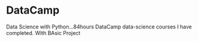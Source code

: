 # DataCamp
Data Science with Python...84hours
DataCamp data-science courses I have completed.
With BAsic Project
